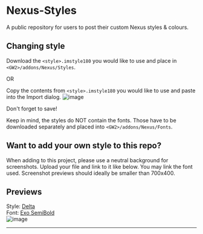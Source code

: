 # Nexus-Styles
A public repository for users to post their custom Nexus styles &amp; colours.

## Changing style
Download the `<style>.imstyle180` you would like to use and place in `<GW2>/addons/Nexus/Styles`.

OR

Copy the contents from `<style>.imstyle180` you would like to use and paste into the Import dialog.
![image](https://github.com/user-attachments/assets/1fe51e2e-e720-4ced-9f97-643ee8c8726e)

Don't forget to save!

Keep in mind, the styles do NOT contain the fonts. Those have to be downloaded separately and placed into `<GW2>/addons/Nexus/Fonts`.

## Want to add your own style to this repo?
When adding to this project, please use a neutral background for screenshots. Upload your file and link to it like below. You may link the font used.
Screenshot previews should ideally be smaller than 700x400.

## Previews
Style: [Delta](/Delta.imstyle180)  
Font: [Exo SemiBold](https://fonts.google.com/specimen/Exo)  
![image](https://github.com/user-attachments/assets/b69e7770-6825-4926-b29f-8037f963c5d8)

---
